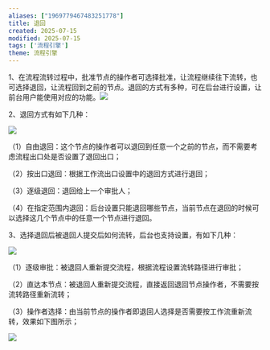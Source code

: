 ```yaml
---
aliases: ["1969779467483251778"]
title: 退回
created: 2025-07-15
modified: 2025-07-15
tags: ['流程引擎']
theme: 流程引擎
---
```


1、在流程流转过程中，批准节点的操作者可选择批准，让流程继续往下流转，也可选择退回，让流程回到之前的节点。退回的方式有多种，可在后台进行设置，让前台用户能使用对应的功能。![](518371a1d845621430b877b7bd121c8f.jpg)

2、退回方式有如下几种：

![](3e222c010892292f7251df64c11f0670.jpg)

（1）自由退回：这个节点的操作者可以退回到任意一个之前的节点，而不需要考虑流程出口处是否设置了退回出口；

（2）按出口退回：根据工作流出口设置中的退回方式进行退回；

（3）逐级退回：退回给上一个审批人；

（4）在指定范围内退回：后台设置只能退回哪些节点，当前节点在退回的时候可以选择这几个节点中的任意一个节点进行退回。

3、选择退回后被退回人提交后如何流转，后台也支持设置，有如下几种：

![](f5b43b6c9352fb14489cb27f252d7ec5.jpg)

（1）逐级审批：被退回人重新提交流程，根据流程设置流转路径进行审批；

（2）直达本节点：被退回人重新提交流程，直接返回退回节点操作者，不需要按流转路径重新流转；

（3）操作者选择：由当前节点的操作者即退回人选择是否需要按工作流重新流转，效果如下图所示；

![](fe0f6b478cca76af267be9e45397d713.jpg)